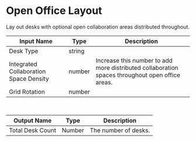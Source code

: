 

# Open Office Layout

Lay out desks with optional open collaboration areas distributed throughout.

|Input Name|Type|Description|
|---|---|---|
|Desk Type|string||
|Integrated Collaboration Space Density|number|Increase this number to add more distributed collaboration spaces throughout open office areas.|
|Grid Rotation|number||


<br>

|Output Name|Type|Description|
|---|---|---|
|Total Desk Count|Number|The number of desks.|


